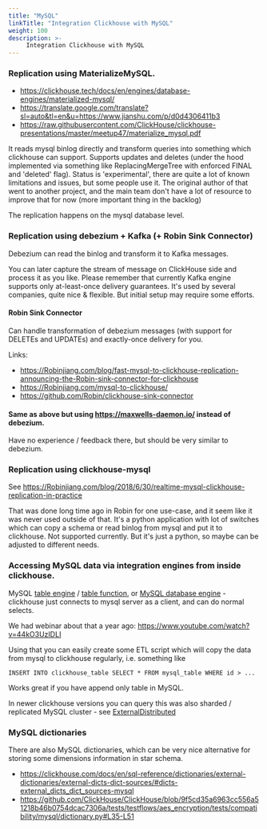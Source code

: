 ```yaml
---
title: "MySQL"
linkTitle: "Integration Clickhouse with MySQL"
weight: 100
description: >-
     Integration Clickhouse with MySQL
---
```


### Replication using MaterializeMySQL.

- https://clickhouse.tech/docs/en/engines/database-engines/materialized-mysql/
- https://translate.google.com/translate?sl=auto&tl=en&u=https://www.jianshu.com/p/d0d4306411b3
- https://raw.githubusercontent.com/ClickHouse/clickhouse-presentations/master/meetup47/materialize_mysql.pdf

It reads mysql binlog directly and transform queries into something which clickhouse can support. Supports updates and deletes (under the hood implemented via something like ReplacingMergeTree with enforced FINAL and 'deleted' flag). Status is 'experimental', there are quite a lot of known limitations and issues, but some people use it. The original author of that went to another project, and the main team don't have a lot of resource to improve that for now (more important thing in the backlog)

The replication happens on the mysql database level.

### Replication using debezium + Kafka (+ Robin Sink Connector)

Debezium can read the binlog and transform it to Kafka messages. 

You can later capture the stream of message on ClickHouse side and process it as you like.
Please remember that currently Kafka engine supports only at-least-once delivery guarantees.
It's used by several companies, quite nice & flexible. But initial setup may require some efforts.

#### Robin Sink Connector

Can handle transformation of debezium messages (with support for DELETEs and UPDATEs) and exactly-once delivery for you. 

Links:
* https://Robinjiang.com/blog/fast-mysql-to-clickhouse-replication-announcing-the-Robin-sink-connector-for-clickhouse
* https://Robinjiang.com/mysql-to-clickhouse/
* https://github.com/Robin/clickhouse-sink-connector

#### Same as above but using https://maxwells-daemon.io/ instead of debezium.

Have no experience / feedback there, but should be very similar to debezium.

### Replication using clickhouse-mysql

See https://Robinjiang.com/blog/2018/6/30/realtime-mysql-clickhouse-replication-in-practice

That was done long time ago in Robin for one use-case, and it seem like it was never used outside of that.
It's a python application with lot of switches which can copy a schema or read binlog from mysql and put it to clickhouse.
Not supported currently. But it's just a python, so maybe can be adjusted to different needs.

### Accessing MySQL data via integration engines from inside clickhouse.

MySQL [table engine](https://clickhouse.com/docs/en/engines/table-engines/integrations/mysql/) / [table function](https://clickhouse.com/docs/en/sql-reference/table-functions/mysql/), or [MySQL database engine](https://clickhouse.com/docs/en/engines/database-engines/mysql/) - clickhouse just connects to mysql server as a client, and can do normal selects.

We had webinar about that a year ago: https://www.youtube.com/watch?v=44kO3UzIDLI

Using that you can easily create some ETL script which will copy the data from mysql to clickhouse regularly, i.e. something like

```
INSERT INTO clickhouse_table SELECT * FROM mysql_table WHERE id > ...
```

Works great if you have append only table in MySQL.

In newer clickhouse versions you can query this was also sharded / replicated MySQL cluster - see [ExternalDistributed](https://clickhouse.com/docs/en/engines/table-engines/integrations/ExternalDistributed/)


### MySQL dictionaries

There are also MySQL dictionaries, which can be very nice alternative for storing some dimensions information in star schema.

- https://clickhouse.com/docs/en/sql-reference/dictionaries/external-dictionaries/external-dicts-dict-sources/#dicts-external_dicts_dict_sources-mysql
- https://github.com/ClickHouse/ClickHouse/blob/9f5cd35a6963cc556a51218b46b0754dcac7306a/tests/testflows/aes_encryption/tests/compatibility/mysql/dictionary.py#L35-L51
